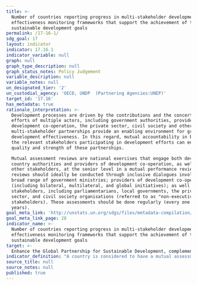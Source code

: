 ```yaml
---
title: >-
  Number of countries reporting progress in multi-stakeholder development
  effectiveness monitoring frameworks that support the achievement of the
  sustainable development goals
permalink: /17-16-1/
sdg_goal: 17
layout: indicator
indicator: 17.16.1
indicator_variable: null
graph: null
graph_type_description: null
graph_status_notes: Policy Judgement
variable_description: null
variable_notes: null
un_designated_tier: '2'
un_custodial_agency: 'OECD, UNDP  (Partnering Agencies:UNEP)'
target_id: '17.16'
has_metadata: true
rationale_interpretation: >-
  Development processes are driven by the contributions and the concerted
  efforts of multiple actors, including government authorities, providers of
  development co-operation, the private sector, civil society and others. Strong
  multi-stakeholder partnerships provide an enabling environment for greater
  development effectiveness. In this regard, mutual accountability in between
  the relevant stakeholders participating in development efforts can enhance the
  quality and strength of these partnerships. 

  Mutual assessment reviews are national exercises that engage both developing
  country authorities and providers of development co-operation, as well as
  other stakeholders, at the senior level in a mutual performance review. These
  reviews should ideally be conducted through inclusive dialogues involving a
  broad range of government ministries; providers of development co-operation
  (including bilateral, multilateral, and global initiatives); as well as other
  stakeholders, including parliamentarians, local governments, the private
  sector, and civil society organisations (referred to as "non-executive"
  stakeholders). These assessments should be done regularly (every one to two
  years).
goal_meta_link: 'http://unstats.un.org/sdgs/files/metadata-compilation/Metadata-Goal-17.pdf'
goal_meta_link_page: 28
indicator_name: >-
  Number of countries reporting progress in multi-stakeholder development
  effectiveness monitoring frameworks that support the achievement of the
  sustainable development goals
target: >-
  Enhance the Global Partnership for Sustainable Development, complemented by multi-stakeholder partnerships that mobilize and share knowledge, expertise, technology and financial resources, to support the achievement of the Sustainable Development Goals in all countries, in particular developing countries.
indicator_definition: "A country is considered to have a mutual assessment of progress in place when at least 4 out of 5 of the following criteria are met: \tAn aid policy or partnership policy defines the country's development co-operation priorities. \tNational targets for effective development co-operation exist for both the developing country government and providers of development co-operation. \tProgress has been assessed regularly and jointly by government and providers at the senior level in the past two years. \tLocal governments and non-executive stakeholders have been actively involved in these reviews. \tThe comprehensive results of the review have been made public in a timely manner."
source_title: null
source_notes: null
published: true
---
```

